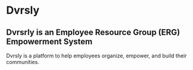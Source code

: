 # Dvrsly

## Dvrsrly is an Employee Resource Group (ERG) Empowerment System

Dvrsly is a platform to help employees organize, empower, and build their communities.



